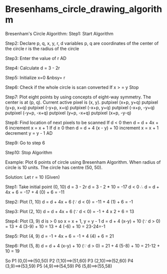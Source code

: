 # Bresenhams_circle_drawing_algorithm

Bresenham's Circle Algorithm:
Step1: Start Algorithm

Step2: Declare p, q, x, y, r, d variables
        p, q are coordinates of the center of the circle
        r is the radius of the circle

Step3: Enter the value of r
AD

Step4: Calculate d = 3 - 2r

Step5: Initialize       x=0
          &nbsy= r

Step6: Check if the whole circle is scan converted
            If x > = y
            Stop

Step7: Plot eight points by using concepts of eight-way symmetry. The center is at (p, q). Current active pixel is (x, y).
                putpixel (x+p, y+q)
                putpixel (y+p, x+q)
                putpixel (-y+p, x+q)
                putpixel (-x+p, y+q)
                putpixel (-x+p, -y+q)
                putpixel (-y+p, -x+q)
                putpixel (y+p, -x+q)
                putpixel (x+p, -y-q)

Step8: Find location of next pixels to be scanned
            If d < 0
            then d = d + 4x + 6
            increment x = x + 1
            If d ≥ 0
            then d = d + 4 (x - y) + 10
            increment x = x + 1
            decrement y = y - 1
AD

Step9: Go to step 6

Step10: Stop Algorithm

Example: Plot 6 points of circle using Bresenham Algorithm. When radius of circle is 10 units. The circle has centre (50, 50).

Solution: Let r = 10 (Given)

Step1: Take initial point (0, 10)
                d = 3 - 2r
                d = 3 - 2 * 10 = -17
                d < 0 ∴ d = d + 4x + 6
                      = -17 + 4 (0) + 6
                      = -11

Step2: Plot (1, 10)
          d = d + 4x + 6 (∵ d < 0)
                = -11 + 4 (1) + 6
                = -1

Step3: Plot (2, 10)
           d = d + 4x + 6 (∵ d < 0)
                = -1 + 4 x 2 + 6
                = 13

Step4: Plot (3, 9) d is > 0 so x = x + 1, y = y - 1
                          d = d + 4 (x-y) + 10 (∵ d > 0)
                = 13 + 4 (3-9) + 10
                = 13 + 4 (-6) + 10
                = 23-24=-1

Step5: Plot (4, 9)
            d = -1 + 4x + 6
                = -1 + 4 (4) + 6
                = 21

Step6: Plot (5, 8)
            d = d + 4 (x-y) + 10 (∵ d > 0)
                = 21 + 4 (5-8) + 10
                = 21-12 + 10 = 19

So P1 (0,0)⟹(50,50)
            P2 (1,10)⟹(51,60)
            P3 (2,10)⟹(52,60)
            P4 (3,9)⟹(53,59)
            P5 (4,9)⟹(54,59)
            P6 (5,8)⟹(55,58)
